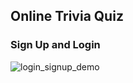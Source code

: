 ## Online Trivia Quiz
### Sign Up and Login
![login_signup_demo](https://raw.githubusercontent.com/PSKP-95/Quiz-Trivia/master/demo_files/logout.gif)

